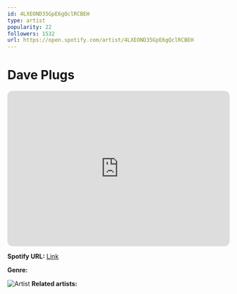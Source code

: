 ```yaml
---
id: 4LXEOND35GpE6gQclRCBEH
type: artist
popularity: 22
followers: 1532
url: https://open.spotify.com/artist/4LXEOND35GpE6gQclRCBEH
---
```

# Dave Plugs

<iframe style="border-radius:12px" src="https://open.spotify.com/embed/artist/4LXEOND35GpE6gQclRCBEH" width="100%" height="352" frameBorder="0" allowfullscreen="" allow="autoplay; clipboard-write; encrypted-media; fullscreen; picture-in-picture" loading="lazy"></iframe>

**Spotify URL:** [Link](https://open.spotify.com/artist/4LXEOND35GpE6gQclRCBEH)

**Genre:** 

![Artist](https://i.scdn.co/image/ab6761610000e5eb0f8b184433bf547f9c1b5dbf)
**Related artists:**

